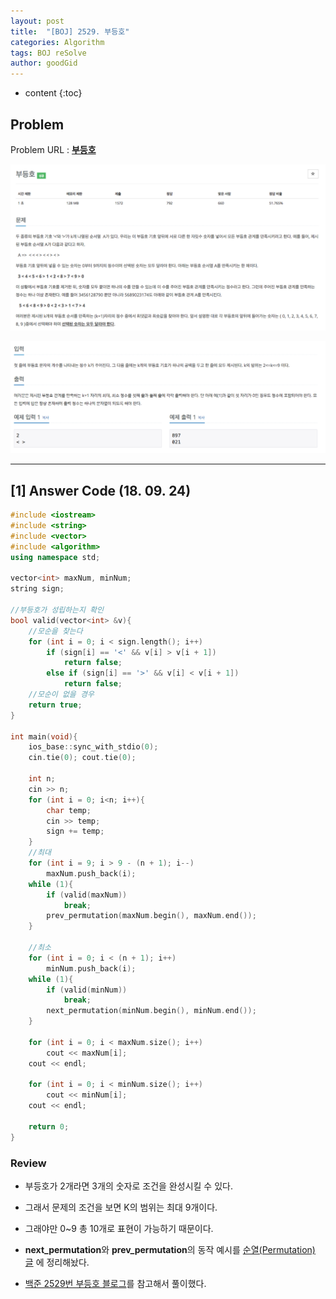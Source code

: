 ```yaml
---
layout: post
title:  "[BOJ] 2529. 부등호"
categories: Algorithm
tags: BOJ reSolve
author: goodGid
---
```

* content
{:toc}

## Problem

Problem URL : **[부등호](https://www.acmicpc.net/problem/2529)**













![](/assets/img/algorithm/2529_1.png)

![](/assets/img/algorithm/2529_2.png)


---


## [1] Answer Code (18. 09. 24)

``` cpp
#include <iostream>
#include <string>
#include <vector>
#include <algorithm>
using namespace std;

vector<int> maxNum, minNum;
string sign;

//부등호가 성립하는지 확인
bool valid(vector<int> &v){
    //모순을 찾는다
    for (int i = 0; i < sign.length(); i++)
        if (sign[i] == '<' && v[i] > v[i + 1])
            return false;
        else if (sign[i] == '>' && v[i] < v[i + 1])
            return false;
    //모순이 없을 경우
    return true;
}

int main(void){
    ios_base::sync_with_stdio(0);
    cin.tie(0); cout.tie(0);
    
    int n;
    cin >> n;
    for (int i = 0; i<n; i++){
        char temp;
        cin >> temp;
        sign += temp;
    }
    //최대
    for (int i = 9; i > 9 - (n + 1); i--)
        maxNum.push_back(i);
    while (1){
        if (valid(maxNum))
            break;
        prev_permutation(maxNum.begin(), maxNum.end());
    }
    
    //최소
    for (int i = 0; i < (n + 1); i++)
        minNum.push_back(i);
    while (1){
        if (valid(minNum))
            break;
        next_permutation(minNum.begin(), minNum.end());
    }
    
    for (int i = 0; i < maxNum.size(); i++)
        cout << maxNum[i];
    cout << endl;
    
    for (int i = 0; i < minNum.size(); i++)
        cout << minNum[i];
    cout << endl;
    
    return 0;
}
```

### Review

* 부등호가 2개라면 3개의 숫자로 조건을 완성시킬 수 있다.

* 그래서 문제의 조건을 보면 K의 범위는 최대 9개이다.

* 그래야만 0~9 총 10개로 표현이 가능하기 때문이다.

* **next_permutation**와 **prev_permutation**의 동작 예시를 [순열(Permutation) 글]({{site.url}}/Permutation/) 에 정리해놨다.

* [백준 2529번 부등호 블로그](http://jaimemin.tistory.com/758)를 참고해서 풀이했다.


